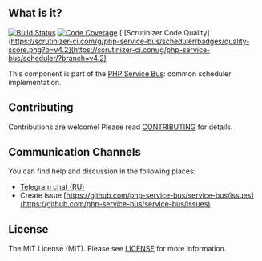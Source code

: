 ## What is it?
[![Build Status](https://travis-ci.org/php-service-bus/scheduler.svg?branch=v4.2)](https://travis-ci.org/php-service-bus/scheduler)
[![Code Coverage](https://scrutinizer-ci.com/g/php-service-bus/scheduler/badges/coverage.png?b=v4.2)](https://scrutinizer-ci.com/g/php-service-bus/scheduler/?branch=v4.2)
[![Scrutinizer Code Quality](https://scrutinizer-ci.com/g/php-service-bus/scheduler/badges/quality-score.png?b=v4.2](https://scrutinizer-ci.com/g/php-service-bus/scheduler/?branch=v4.2)

This component is part of the [PHP Service Bus](https://github.com/php-service-bus/service-bus): common scheduler implementation.

## Contributing
Contributions are welcome! Please read [CONTRIBUTING](CONTRIBUTING.md) for details.

## Communication Channels
You can find help and discussion in the following places:
* [Telegram chat (RU)](https://t.me/php_service_bus)
* Create issue [https://github.com/php-service-bus/service-bus/issues](https://github.com/php-service-bus/service-bus/issues)

## License

The MIT License (MIT). Please see [LICENSE](LICENSE.md) for more information.
